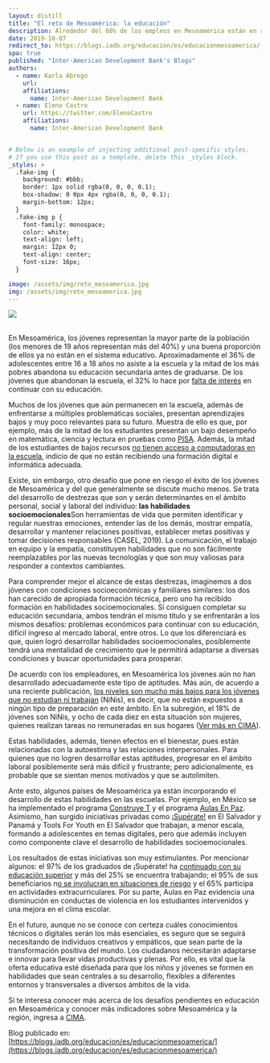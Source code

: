 ```yaml
---
layout: distill
title: "El reto de Mesoamérica: la educación"
description: Alrededor del 68% de los empleos en Mesoamérica están en riesgo de automatizarse en el 2020. ¿Están los países preparados para enfrentar este nuevo reto? Y aún más importante, ¿están capacitados los jóvenes para convivir con la inteligencia artificial y tener vidas productivas en entornos altamente dinámicos?
date: 2019-10-07
redirect_to: https://blogs.iadb.org/educacion/es/educacionmesoamerica/
spa: true
published: "Inter-American Development Bank's Blogs"
authors:
  - name: Karla Abrego
    url: 
    affiliations:
      name: Inter-American Development Bank
  - name: Eleno Castro
    url: https://twitter.com/ElenoCastro
    affiliations:
      name: Inter-American Development Bank


# Below is an example of injecting additional post-specific styles.
# If you use this post as a template, delete this _styles block.
_styles: >
  .fake-img {
    background: #bbb;
    border: 1px solid rgba(0, 0, 0, 0.1);
    box-shadow: 0 0px 4px rgba(0, 0, 0, 0.1);
    margin-bottom: 12px;
  }
  .fake-img p {
    font-family: monospace;
    color: white;
    text-align: left;
    margin: 12px 0;
    text-align: center;
    font-size: 16px;
  }

image: /assets/img/reto_mesoamerica.jpg
img: /assets/img/reto_mesoamerica.jpg
---
```

<div class="row mt-3">
    <div class="col-sm mt-3 mt-md-0">
        <img class="img-fluid rounded z-depth-1" src="{{ site.baseurl }}/assets/img/reto_mesoamerica.jpg">
    </div>
</div>

<br/>

En Mesoamérica, los jóvenes representan la mayor parte de la población (los menores de 19 años representan más del 40%) y una buena proporción de ellos ya no están en el sistema educativo. Aproximadamente el 36% de adolescentes entre 16 a 18 años no asiste a la escuela y la mitad de los más pobres abandona su educación secundaria antes de graduarse. De los jóvenes que abandonan la escuela, el 32% lo hace por [falta de interés](https://publications.iadb.org/es/nota-cima-16-cuales-son-los-principales-retos-educativos-de-mesoamerica) en continuar con su educación.

Muchos de los jóvenes que aún permanecen en la escuela, además de enfrentarse a múltiples problemáticas sociales, presentan aprendizajes bajos y muy poco relevantes para su futuro. Muestra de ello es que, por ejemplo, más de la mitad de los estudiantes presentan un bajo desempeño en matemática, ciencia y lectura en pruebas como [PISA](https://publications.iadb.org/es/nota-cima-16-cuales-son-los-principales-retos-educativos-de-mesoamerica). Además, la mitad de los estudiantes de bajos recursos [no tienen acceso a computadoras en la escuela](https://publications.iadb.org/es/nota-cima-14-cuentan-las-escuelas-con-la-tecnologia-necesaria-para-la-transformacion-digital), indicio de que no están recibiendo una formación digital e informática adecuada.

Existe, sin embargo, otro desafío que pone en riesgo el éxito de los jóvenes de Mesoamérica y del que generalmente se discute mucho menos. Se trata del desarrollo de destrezas que son y serán determinantes en el ámbito personal, social y laboral del individuo:<b> las habilidades socioemocionales</b><d-footnote>Son herramientas de vida que permiten identificar y regular nuestras emociones, entender las de los demás, mostrar empatía, desarrollar y mantener relaciones positivas, establecer metas positivas y tomar decisiones responsables (CASEL, 2019)</d-footnote>. La comunicación, el trabajo en equipo y la empatía, constituyen habilidades que no son fácilmente reemplazables por las nuevas tecnologías y que son muy valiosas para responder a contextos cambiantes.

Para comprender mejor el alcance de estas destrezas, imaginemos a dos jóvenes con condiciones socioeconómicas y familiares similares: los dos han carecido de apropiada formación técnica, pero uno ha recibido formación en habilidades socioemocionales. Si consiguen completar su educación secundaria, ambos tendrán el mismo título y se enfrentarán a los mismos desafíos: problemas económicos para continuar con su educación, difícil ingreso al mercado laboral, entre otros. Lo que los diferenciará es que, quien logró desarrollar habilidades socioemocionales, posiblemente tendrá una mentalidad de crecimiento que le permitirá adaptarse a diversas condiciones y buscar oportunidades para prosperar.

De acuerdo con los empleadores, en Mesoamérica los jóvenes aún no han desarrollado adecuadamente este tipo de aptitudes. Más aún, de acuerdo a una reciente publicación, [los niveles son mucho más bajos para los jóvenes que no estudian ni trabajan](https://publications.iadb.org/es/millennials-en-america-latina-y-el-caribe-trabajar-o-estudiar) (NiNis), es decir, que no están expuestos a ningún tipo de preparación en este ámbito. En la subregión, el 18% de jóvenes son NiNis, y ocho de cada diez en esta situación son mujeres, quienes realizan tareas no remuneradas en sus hogares ([Ver más en CIMA](https://publications.iadb.org/es/nota-cima-16-cuales-son-los-principales-retos-educativos-de-mesoamerica)).

Estas habilidades, además, tienen efectos en el bienestar, pues están relacionadas con la autoestima y las relaciones interpersonales. Para quienes que no logren desarrollar estas aptitudes, progresar en el ámbito laboral posiblemente será más difícil y frustrante; pero adicionalmente, es probable que se sientan menos motivados y que se autolimiten.

Ante esto, algunos países de Mesoamérica ya están incorporando el desarrollo de estas habilidades en las escuelas. Por ejemplo, en México se ha implementado el programa [Construye T](https://www.construye-t.org.mx/) y el programa [Aulas En Paz](https://aulasenpaz.uniandes.edu.co/). Asimismo, han surgido iniciativas privadas como [¡Supérate!](https://www.superate.org.sv/) en El Salvador y Panamá y Tools For Youth en El Salvador que trabajan, a menor escala, formando a adolescentes en temas digitales, pero que además incluyen como componente clave el desarrollo de habilidades socioemocionales.

Los resultados de estas iniciativas son muy estimulantes. Por mencionar algunos: el 97% de los graduados de ¡Supérate! ha [continuado con su educación superior](https://www.superate.org.sv/?page_id=354) y más del 25% se encuentra trabajando; el 95% de sus beneficiarios n[o se involucran en situaciones de riesgo](https://www.superatejupa.com/impacto-superate) y el 65% participa en actividades extracurriculares. Por su parte, Aulas en Paz evidencia una disminución en conductas de violencia en los estudiantes intervenidos y una mejora en el clima escolar.

En el futuro, aunque no se conoce con certeza cuáles conocimientos técnicos o digitales serán los más esenciales, es seguro que se seguirá necesitando de individuos creativos y empáticos, que sean parte de la transformación positiva del mundo. Los ciudadanos necesitarán adaptarse e innovar para llevar vidas productivas y plenas. Por ello, es vital que la oferta educativa esté diseñada para que los niños y jóvenes se formen en habilidades que sean centrales a su desarrollo, flexibles a diferentes entornos y transversales a diversos ámbitos de la vida.

Si te interesa conocer más acerca de los desafíos pendientes en educación en Mesoamérica y conocer más indicadores sobre Mesoamérica y la región, ingresa a [CIMA](https://www.iadb.org/en/sector/education/cima/home).

Blog publicado en: [https://blogs.iadb.org/educacion/es/educacionmesoamerica/](https://blogs.iadb.org/educacion/es/educacionmesoamerica/)